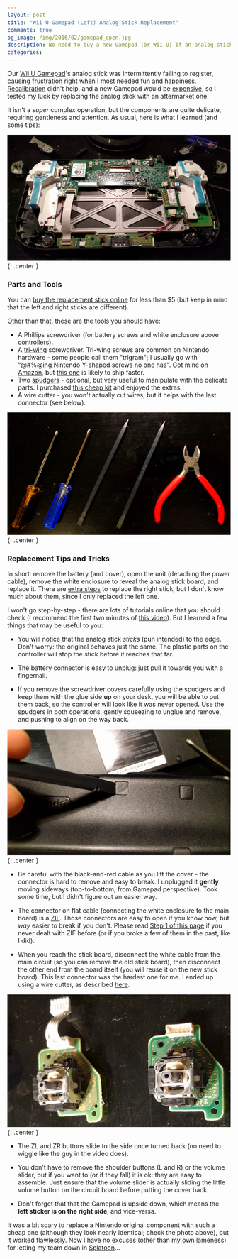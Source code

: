 ```yaml
---
layout: post
title: "Wii U Gamepad (Left) Analog Stick Replacement"
comments: true
og_image: /img/2016/02/gamepad_open.jpg
description: No need to buy a new Gamepad (or Wii U) if an analog stick isn't working properly.
categories:
---
```


Our [Wii U Gamepad][9]'s analog stick was intermittently failing to register, causing frustration right when I most needed fun and happiness. [Recalibration][14] didn't help, and a new Gamepad would be [expensive][15], so I tested my luck by replacing the analog stick with an aftermarket one.

It isn't a *super* complex operation, but the components are quite delicate, requiring gentleness and attention. As usual, here is what I learned (and some tips):

![Here is how it looks inside ](/img/2016/02/gamepad_open.jpg){: .center }

<!--more-->

### Parts and Tools

You can [buy the replacement stick online][1] for less than $5 (but keep in mind that the left and right sticks are different).

Other than that, these are the tools you should have:

- A Phillips screwdriver (for battery screws and white enclosure above controllers).
- A [tri-wing][2] screwdriver. Tri-wing screws are common on Nintendo hardware - some people call them "trigram"; I usually go with "@#%@ing Nintendo Y-shaped screws no one has". Got mine [on Amazon][4], but [this one][5] is likely to ship faster.
- Two [spudgers][3] - optional, but very useful to manipulate with the delicate parts. I purchased [this cheap kit][6] and enjoyed the extras.
- A wire cutter - you won't actually cut wires, but it helps with the last connector (see below).

![Tools of the trade ](/img/2016/02/gamepad_tools.jpg){: .center }

### Replacement Tips and Tricks

In short: remove the battery (and cover), open the unit (detaching the power cable), remove the white enclosure to reveal the analog stick board, and replace it. There are [extra steps][12] to replace the right stick, but I don't know much about them, since I only replaced the left one.

I won't go step-by-step - there are lots of tutorials online that you should check (I recommend the first two minutes of [this video][10]). But I learned a few things that may be useful to you:

- You will notice that the analog stick *sticks* (pun intended) to the edge. Don't worry: the original behaves just the same. The plastic parts on the controller will stop the stick before it reaches that far.

- The battery connector is easy to unplug: just pull it towards you with a fingernail.

- If you remove the screwdriver covers carefully using the spudgers and keep them with the glue side **up** on your desk, you will be able to put them back, so the controller will look like it was never opened. Use the spudgers in both operations, gently squeezing to unglue and remove, and pushing to align on the way back.

![Don't bend those ](/img/2016/02/gamepad_back.jpg){: .center }

- Be careful with the black-and-red cable as you lift the cover - the connector is hard to remove and easy to break. I unplugged it **gently** moving sideways (top-to-bottom, from Gamepad perspective). Took some time, but I didn't figure out an easier way.

- The connector on flat cable (connecting the white enclosure to the main board) is a [ZIF][13]. Those connectors are easy to open if you know how, but *way* easier to break if you don't. Please read [Step 1 of this page][7] if you never dealt with ZIF before (or if you broke a few of them in the past, like I did).

- When you reach the stick board, disconnect the white cable from the main circuit (so you can remove the old stick board), then disconnect the other end from the board itself (you will reuse it on the new stick board). This last connector was the hardest one for me. I ended up using a wire cutter, as described [here][8].

![Original and replacement sticks ](/img/2016/02/gamepad_sticks.jpg){: .center }

- The ZL and ZR buttons slide to the side once turned back (no need to wiggle like the guy in the video does).

- You don't have to remove the shoulder buttons (L and R) or the volume slider, but if you want to (or if they fall) it is ok: they are easy to assemble. Just ensure that the volume slider is actually sliding the little volume button on the circuit board before putting the cover back.

- Don't forget that that the Gamepad is upside down, which means the **left sticker is on the right side**, and vice-versa.

It was a bit scary to replace a Nintendo original component with such a cheap one (although they look nearly identical; check the photo above), but it worked flawlessly. Now I have no excuses (other than my own lameness) for letting my team down in [Splatoon][11]...

[1]: http://www.ebay.com/itm/New-Analog-Stick-Replacement-with-PCB-for-Wii-U-Gamepad-Controller-Left-Side-/161874835828?ssPageName=ADME:X:AAQ:US:1123
[2]: https://en.wikipedia.org/wiki/List_of_screw_drives#Tri-wing
[3]: https://en.wikipedia.org/wiki/Spudger
[4]: http://www.amazon.ca/dp/B00KWRS3GY/ref=pe_386430_30332290_TE_3p_dp_i1
[5]: http://www.dx.com/p/trigram-screw-driver-for-nds-ndsl-and-wii-1887#.VrYcLfH8_Vo
[6]: http://www.ebay.com/itm/381362920775
[7]: https://www.ifixit.com/Guide/Recognizing+%26+Disconnecting+Cable+Connectors/25629
[8]: https://www.sparkfun.com/tutorials/241
[9]: https://en.wikipedia.org/wiki/Wii_U_GamePad
[10]: https://www.youtube.com/watch?v=R0Iky9PRv1A&feature=youtu.be
[11]: https://www.youtube.com/watch?v=kqpTpxAKQZs
[12]: https://www.youtube.com/watch?v=mzFcALPR6rk
[13]: https://en.wikipedia.org/wiki/Zero_insertion_force#ZIF_wire-to-board_connectors
[14]: http://en-americas-support.nintendo.com/app/answers/detail/a_id/1731/~/how-to-reset-the-left%2Fright-stick%28s%29-to-a-neutral-position-on-the-wii-u-gamepad
[15]: http://kotaku.com/5943559/if-you-put-your-wii-u-gamepad-in-a-blender-yes-nintendo-will-sell-you-a-replacement
